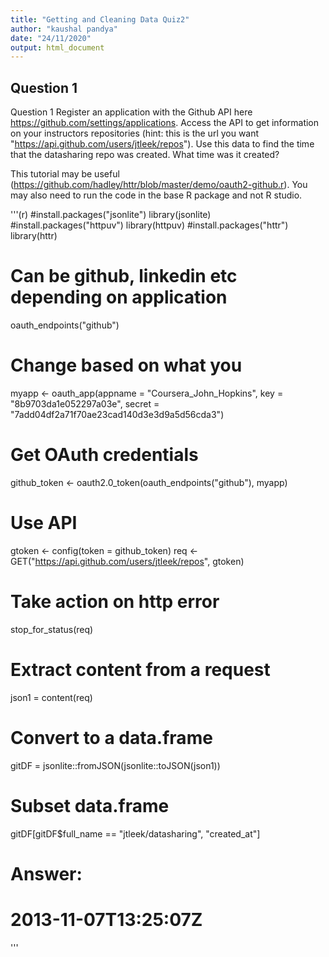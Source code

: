 ```yaml
---
title: "Getting and Cleaning Data Quiz2"
author: "kaushal pandya"
date: "24/11/2020"
output: html_document
---
```


## Question 1 

Question 1
Register an application with the Github API here https://github.com/settings/applications. Access the API to get information on your instructors repositories (hint: this is the url you want "https://api.github.com/users/jtleek/repos"). Use this data to find the time that the datasharing repo was created. What time was it created?

This tutorial may be useful (https://github.com/hadley/httr/blob/master/demo/oauth2-github.r). You may also need to run the code in the base R package and not R studio.

'''(r)
#install.packages("jsonlite")
library(jsonlite)
#install.packages("httpuv")
library(httpuv)
#install.packages("httr")
library(httr)

# Can be github, linkedin etc depending on application
oauth_endpoints("github")

# Change based on what you 
myapp <- oauth_app(appname = "Coursera_John_Hopkins",
                   key = "8b9703da1e052297a03e",
                   secret = "7add04df2a71f70ae23cad140d3e3d9a5d56cda3")

# Get OAuth credentials
github_token <- oauth2.0_token(oauth_endpoints("github"), myapp)

# Use API
gtoken <- config(token = github_token)
req <- GET("https://api.github.com/users/jtleek/repos", gtoken)

# Take action on http error
stop_for_status(req)

# Extract content from a request
json1 = content(req)

# Convert to a data.frame
gitDF = jsonlite::fromJSON(jsonlite::toJSON(json1))

# Subset data.frame
gitDF[gitDF$full_name == "jtleek/datasharing", "created_at"] 

# Answer: 
# 2013-11-07T13:25:07Z
'''







